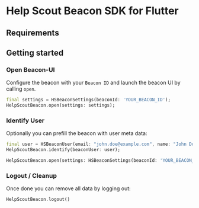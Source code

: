 # Help Scout Beacon SDK for Flutter

## Requirements

## Getting started

### Open Beacon-UI

Configure the beacon with your `Beacon ID` and launch the beacon UI by calling `open`.

```dart
final settings = HSBeaconSettings(beaconId: 'YOUR_BEACON_ID');
HelpScoutBeacon.open(settings: settings);
```

### Identify User

Optionally you can prefill the beacon with user meta data:

```dart
final user = HSBeaconUser(email: "john.doe@example.com", name: "John Doe");
HelpScoutBeacon.identify(beaconUser: user);

HelpScoutBeacon.open(settings: HSBeaconSettings(beaconId: 'YOUR_BEACON_ID'));
```

### Logout / Cleanup

Once done you can remove all data by logging out:

```dart
HelpScoutBeacon.logout()
```

